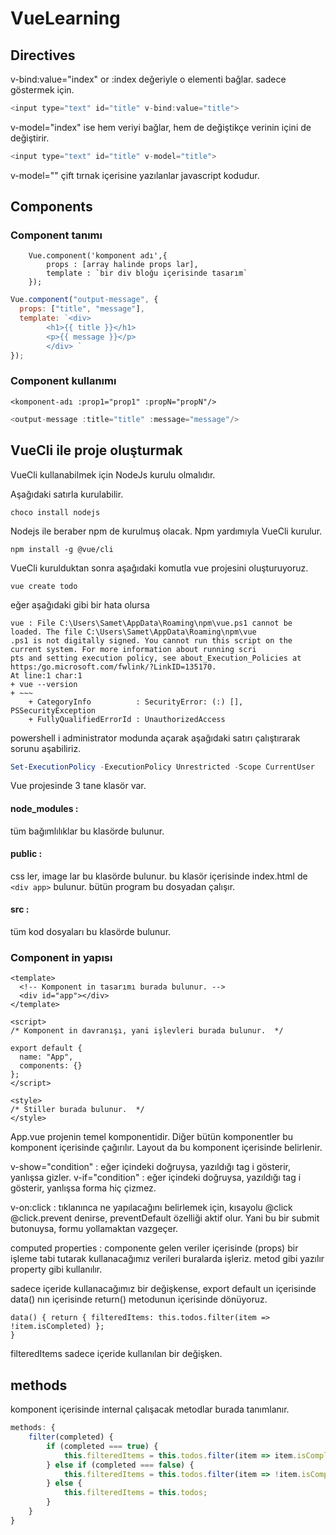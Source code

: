 # VueLearning

## Directives

v-bind:value="index" or :index değeriyle o elementi bağlar. sadece göstermek için.

```javascript
<input type="text" id="title" v-bind:value="title">
```

v-model="index" ise hem veriyi bağlar, hem de değiştikçe verinin içini de değiştirir.

```javascript
<input type="text" id="title" v-model="title">
```

v-model="" çift tırnak içerisine yazılanlar javascript kodudur.

## Components

### Component tanımı

```
    Vue.component('komponent adı',{
        props : [array halinde props lar],
        template : `bir div bloğu içerisinde tasarım`
    });
```

```javascript
Vue.component("output-message", {
  props: ["title", "message"],
  template: `<div>  
        <h1>{{ title }}</h1>
        <p>{{ message }}</p>
        </div> `
});
```

### Component kullanımı

```
<komponent-adı :prop1="prop1" :propN="propN"/>
```

```javascript
<output-message :title="title" :message="message"/>
```

## VueCli ile proje oluşturmak

VueCli kullanabilmek için NodeJs kurulu olmalıdır.

Aşağıdaki satırla kurulabilir.

```
choco install nodejs
```

Nodejs ile beraber npm de kurulmuş olacak. Npm yardımıyla VueCli kurulur.

```
npm install -g @vue/cli
```

VueCli kurulduktan sonra aşağıdaki komutla vue projesini oluşturuyoruz.

```
vue create todo
```

eğer aşağıdaki gibi bir hata olursa

```
vue : File C:\Users\Samet\AppData\Roaming\npm\vue.ps1 cannot be loaded. The file C:\Users\Samet\AppData\Roaming\npm\vue
.ps1 is not digitally signed. You cannot run this script on the current system. For more information about running scri
pts and setting execution policy, see about_Execution_Policies at https:/go.microsoft.com/fwlink/?LinkID=135170.
At line:1 char:1
+ vue --version
+ ~~~
    + CategoryInfo          : SecurityError: (:) [], PSSecurityException
    + FullyQualifiedErrorId : UnauthorizedAccess
```

powershell i administrator modunda açarak aşağıdaki satırı çalıştırarak sorunu aşabiliriz.

```powershell
Set-ExecutionPolicy -ExecutionPolicy Unrestricted -Scope CurrentUser
```

Vue projesinde 3 tane klasör var.

#### node_modules :

tüm bağımlılıklar bu klasörde bulunur.

#### public :

css ler, image lar bu klasörde bulunur. bu klasör içerisinde index.html de `<div app>` bulunur. bütün program bu dosyadan çalışır.

#### src :

tüm kod dosyaları bu klasörde bulunur.

### Component in yapısı

```vue
<template>
  <!-- Komponent in tasarımı burada bulunur. -->
  <div id="app"></div>
</template>

<script>
/* Komponent in davranışı, yani işlevleri burada bulunur.  */

export default {
  name: "App",
  components: {}
};
</script>

<style>
/* Stiller burada bulunur.  */
</style>
```

App.vue projenin temel komponentidir. Diğer bütün komponentler bu komponent içerisinde çağırılır. Layout da bu komponent içerisinde belirlenir.

v-show="condition" : eğer içindeki doğruysa, yazıldığı tag i gösterir, yanlışsa gizler.
v-if="condition" : eğer içindeki doğruysa, yazıldığı tag i gösterir, yanlışsa forma hiç çizmez.

v-on:click : tıklanınca ne yapılacağını belirlemek için, kısayolu @click
@click.prevent denirse, preventDefault özelliği aktif olur. Yani bu bir submit butonuysa, formu yollamaktan vazgeçer.

computed properties : componente gelen veriler içerisinde (props) bir işleme tabi tutarak kullanacağımız verileri buralarda işleriz. metod gibi yazılır property gibi kullanılır.

sadece içeride kullanacağımız bir değişkense, export default un içerisinde data() nın içerisinde return() metodunun içerisinde dönüyoruz.

```vue
data() { return { filteredItems: this.todos.filter(item => !item.isCompleted) };
}
```

filteredItems sadece içeride kullanılan bir değişken.

## methods

komponent içerisinde internal çalışacak metodlar burada tanımlanır.

```javascript
methods: {
    filter(completed) {
        if (completed === true) {
            this.filteredItems = this.todos.filter(item => item.isCompleted);
        } else if (completed === false) {
            this.filteredItems = this.todos.filter(item => !item.isCompleted);
        } else {
            this.filteredItems = this.todos;
        }
    }
}
```
